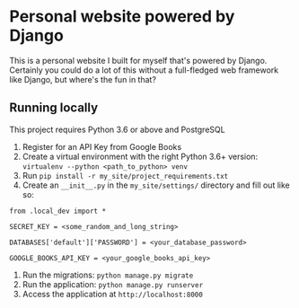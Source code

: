 # Personal website powered by Django
This is a personal website I built for myself that's powered by Django. Certainly you could do a lot of this without a full-fledged web framework like Django, but where's the fun in that?

## Running locally
This project requires Python 3.6 or above and PostgreSQL
1. Register for an API Key from Google Books
1. Create a virtual environment with the right Python 3.6+ version: `virtualenv --python <path_to_python> venv`
1. Run `pip install -r my_site/project_requirements.txt`
1. Create an `__init__.py` in the `my_site/settings/` directory and fill out like so:
```
from .local_dev import *

SECRET_KEY = <some_random_and_long_string>

DATABASES['default']['PASSWORD'] = <your_database_password>

GOOGLE_BOOKS_API_KEY = <your_google_books_api_key>
```
1. Run the migrations: `python manage.py migrate`
1. Run the application: `python manage.py runserver`
1. Access the application at `http://localhost:8000`
